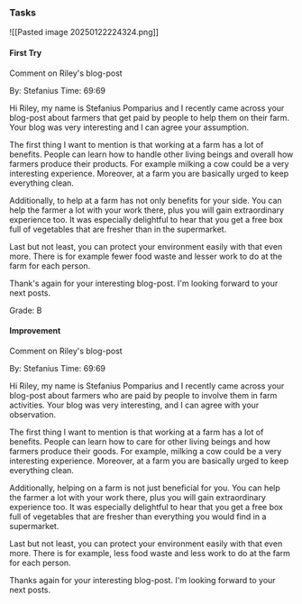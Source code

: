 ### Tasks
![[Pasted image 20250122224324.png]]
#### First Try
Comment on Riley's blog-post

By: Stefanius
Time: 69:69

Hi Riley, my name is Stefanius Pomparius and I recently came across your blog-post about farmers that get paid by people to help them on their farm. Your blog was very interesting and I can agree your assumption.

The first thing I want to mention is that working at a farm has a lot of benefits. People can learn how to handle other living beings and overall how farmers produce their products. For example milking a cow could be a very interesting experience. Moreover, at a farm you are basically urged to keep everything clean.

Additionally, to help at a farm has not only benefits for your side. You can help the farmer a lot with your work there, plus you will gain extraordinary experience too. It was especially delightful to hear that you get a free box full of vegetables that are fresher than in the supermarket.

Last but not least, you can protect your environment easily with that even more. There is for example fewer food waste and lesser work to do at the farm for each person.

Thank's again for your interesting blog-post. I'm looking forward to your next posts.

Grade: B

#### Improvement
Comment on Riley's blog-post

By: Stefanius
Time: 69:69

Hi Riley, my name is Stefanius Pomparius and I recently came across your blog-post about farmers who are paid by people to involve them in farm activities. Your blog was very interesting, and I can agree with your observation.

The first thing I want to mention is that working at a farm has a lot of benefits. People can learn how to care for other living beings and how farmers produce their goods. For example, milking a cow could be a very interesting experience. Moreover, at a farm you are basically urged to keep everything clean.

Additionally, helping on a farm is not just beneficial for you. You can help the farmer a lot with your work there, plus you will gain extraordinary experience too. It was especially delightful to hear that you get a free box full of vegetables that are fresher than everything you would find in a supermarket.

Last but not least, you can protect your environment easily with that even more. There is for example, less food waste and less work to do at the farm for each person.

Thanks again for your interesting blog-post. I'm looking forward to your next posts.